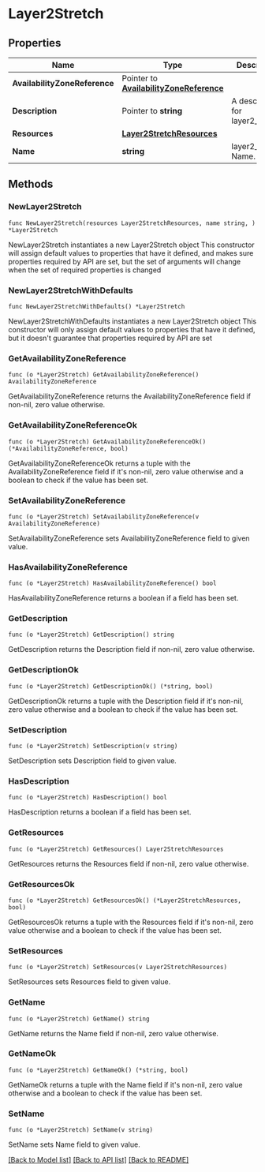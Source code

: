 # Layer2Stretch

## Properties

Name | Type | Description | Notes
------------ | ------------- | ------------- | -------------
**AvailabilityZoneReference** | Pointer to [**AvailabilityZoneReference**](AvailabilityZoneReference.md) |  | [optional] 
**Description** | Pointer to **string** | A description for layer2_stretch. | [optional] 
**Resources** | [**Layer2StretchResources**](Layer2StretchResources.md) |  | 
**Name** | **string** | layer2_stretch Name. | 

## Methods

### NewLayer2Stretch

`func NewLayer2Stretch(resources Layer2StretchResources, name string, ) *Layer2Stretch`

NewLayer2Stretch instantiates a new Layer2Stretch object
This constructor will assign default values to properties that have it defined,
and makes sure properties required by API are set, but the set of arguments
will change when the set of required properties is changed

### NewLayer2StretchWithDefaults

`func NewLayer2StretchWithDefaults() *Layer2Stretch`

NewLayer2StretchWithDefaults instantiates a new Layer2Stretch object
This constructor will only assign default values to properties that have it defined,
but it doesn't guarantee that properties required by API are set

### GetAvailabilityZoneReference

`func (o *Layer2Stretch) GetAvailabilityZoneReference() AvailabilityZoneReference`

GetAvailabilityZoneReference returns the AvailabilityZoneReference field if non-nil, zero value otherwise.

### GetAvailabilityZoneReferenceOk

`func (o *Layer2Stretch) GetAvailabilityZoneReferenceOk() (*AvailabilityZoneReference, bool)`

GetAvailabilityZoneReferenceOk returns a tuple with the AvailabilityZoneReference field if it's non-nil, zero value otherwise
and a boolean to check if the value has been set.

### SetAvailabilityZoneReference

`func (o *Layer2Stretch) SetAvailabilityZoneReference(v AvailabilityZoneReference)`

SetAvailabilityZoneReference sets AvailabilityZoneReference field to given value.

### HasAvailabilityZoneReference

`func (o *Layer2Stretch) HasAvailabilityZoneReference() bool`

HasAvailabilityZoneReference returns a boolean if a field has been set.

### GetDescription

`func (o *Layer2Stretch) GetDescription() string`

GetDescription returns the Description field if non-nil, zero value otherwise.

### GetDescriptionOk

`func (o *Layer2Stretch) GetDescriptionOk() (*string, bool)`

GetDescriptionOk returns a tuple with the Description field if it's non-nil, zero value otherwise
and a boolean to check if the value has been set.

### SetDescription

`func (o *Layer2Stretch) SetDescription(v string)`

SetDescription sets Description field to given value.

### HasDescription

`func (o *Layer2Stretch) HasDescription() bool`

HasDescription returns a boolean if a field has been set.

### GetResources

`func (o *Layer2Stretch) GetResources() Layer2StretchResources`

GetResources returns the Resources field if non-nil, zero value otherwise.

### GetResourcesOk

`func (o *Layer2Stretch) GetResourcesOk() (*Layer2StretchResources, bool)`

GetResourcesOk returns a tuple with the Resources field if it's non-nil, zero value otherwise
and a boolean to check if the value has been set.

### SetResources

`func (o *Layer2Stretch) SetResources(v Layer2StretchResources)`

SetResources sets Resources field to given value.


### GetName

`func (o *Layer2Stretch) GetName() string`

GetName returns the Name field if non-nil, zero value otherwise.

### GetNameOk

`func (o *Layer2Stretch) GetNameOk() (*string, bool)`

GetNameOk returns a tuple with the Name field if it's non-nil, zero value otherwise
and a boolean to check if the value has been set.

### SetName

`func (o *Layer2Stretch) SetName(v string)`

SetName sets Name field to given value.



[[Back to Model list]](../README.md#documentation-for-models) [[Back to API list]](../README.md#documentation-for-api-endpoints) [[Back to README]](../README.md)


